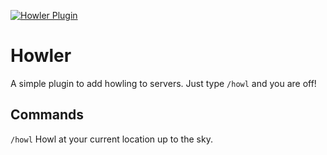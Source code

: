 [![Howler Plugin](https://github.com/FreedomFaighter/Howler/actions/workflows/plugin-build.yml/badge.svg)](https://github.com/FreedomFaighter/Howler/actions/workflows/plugin-build.yml)

# Howler

A simple plugin to add howling to servers. Just type ``/howl`` and you are off!

## Commands

``/howl`` Howl at your current location up to the sky.
